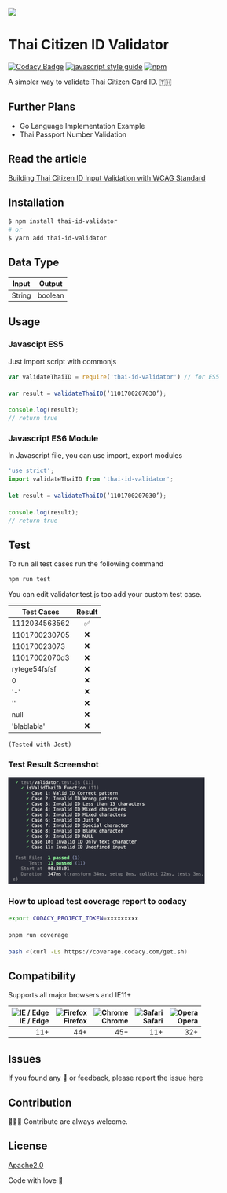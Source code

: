 ![](https://socialify.git.ci/jukbot/thai-citizen-id-validator/image?description=1&language=1&pattern=Signal&theme=Light)

# Thai Citizen ID Validator

[![Codacy Badge](https://app.codacy.com/project/badge/Grade/d49ee28fb17b476baeb9387e6888b751)](https://app.codacy.com/gh/jukbot/thai-citizen-id-validator/dashboard?utm_source=gh&utm_medium=referral&utm_content=&utm_campaign=Badge_grade)
[![javascript style guide](https://img.shields.io/badge/code_style-standard-brightgreen.svg)](https://standardjs.com)
[![npm](https://img.shields.io/npm/v/thai-id-validator.svg)](https://www.npmjs.com/package/thai-id-validator)

A simpler way to validate Thai Citizen Card ID. 🇹🇭

## Further Plans

- Go Language Implementation Example
- Thai Passport Number Validation

## Read the article

[Building Thai Citizen ID Input Validation with WCAG Standard](https://medium.com/@juk/%E0%B8%A5%E0%B8%AD%E0%B8%87%E0%B8%AA%E0%B8%A3%E0%B9%89%E0%B8%B2%E0%B8%87%E0%B8%9F%E0%B8%AD%E0%B8%A3%E0%B9%8C%E0%B8%A1%E0%B8%95%E0%B8%A3%E0%B8%A7%E0%B8%88%E0%B8%AA%E0%B8%AD%E0%B8%9A%E0%B9%80%E0%B8%A5%E0%B8%82%E0%B8%9A%E0%B8%B1%E0%B8%95%E0%B8%A3-%E0%B8%9B%E0%B8%8A%E0%B8%8A-%E0%B8%9E%E0%B8%A3%E0%B9%89%E0%B8%AD%E0%B8%A1%E0%B8%A1%E0%B8%B2%E0%B8%95%E0%B8%A3%E0%B8%90%E0%B8%B2%E0%B8%99-wcag-13b2c8c9d015)

## Installation

```bash
$ npm install thai-id-validator
# or
$ yarn add thai-id-validator
```

## Data Type

| Input  | Output  |
| ------ | :-----: |
| String | boolean |

## Usage

### Javascipt ES5

Just import script with commonjs

```javascript
var validateThaiID = require('thai-id-validator') // for ES5

var result = validateThaiID(‘1101700207030’);

console.log(result);
// return true
```

### Javascript ES6 Module

In Javascript file, you can use import, export modules

```javascript
'use strict';
import validateThaiID from 'thai-id-validator';

let result = validateThaiID(‘1101700207030’);

console.log(result);
// return true
```

## Test

To run all test cases run the following command

```bash
npm run test
```

You can edit validator.test.js too add your custom test case.

| Test Cases    | Result |
| ------------- | :----: |
| 1112034563562 |   ✅   |
| 1101700230705 |   ❌   |
| 110170023073  |   ❌   |
| 11017002070d3 |   ❌   |
| rytege54fsfsf |   ❌   |
| 0             |   ❌   |
| '-'           |   ❌   |
| ''            |   ❌   |
| null          |   ❌   |
| 'blablabla'   |   ❌   |

`(Tested with Jest)`

### Test Result Screenshot

 <img src="test-result.png" width="400"/>

### How to upload test coverage report to codacy

```zsh
export CODACY_PROJECT_TOKEN=xxxxxxxxx

pnpm run coverage

bash <(curl -Ls https://coverage.codacy.com/get.sh)
```

## Compatibility

Supports all major browsers and IE11+

| [<img src="https://cdn.rawgit.com/alrra/browser-logos/f50d4cc8/src/edge/edge.png" alt="IE / Edge" width="64px" height="64px"/>](http://caniuse.com/#feat=fetch)</br>IE / Edge | [<img src="https://cdn.rawgit.com/alrra/browser-logos/f50d4cc8/src/firefox/firefox.png" alt="Firefox" width="64px" height="64px" />](http://caniuse.com/#feat=fetch)</br>Firefox | [<img src="https://cdn.rawgit.com/alrra/browser-logos/f50d4cc8/src/chrome/chrome.png" alt="Chrome" width="64px" height="64px" />](http://caniuse.com/#feat=fetch)</br>Chrome | [<img src="https://cdn.rawgit.com/alrra/browser-logos/f50d4cc8/src/safari/safari.png" alt="Safari" width="64px" height="64px" />](http://caniuse.com/#feat=fetch)</br>Safari | [<img src="https://cdn.rawgit.com/alrra/browser-logos/f50d4cc8/src/opera/opera.png" alt="Opera" width="64px" height="64px" />](http://caniuse.com/#feat=fetch)</br>Opera |
| ----------------------------------------------------------------------------------------------------------------------------------------------------------------------------: | -------------------------------------------------------------------------------------------------------------------------------------------------------------------------------: | ---------------------------------------------------------------------------------------------------------------------------------------------------------------------------: | ---------------------------------------------------------------------------------------------------------------------------------------------------------------------------: | -----------------------------------------------------------------------------------------------------------------------------------------------------------------------: |
|                                                                                                                                                                           11+ |                                                                                                                                                                              44+ |                                                                                                                                                                          45+ |                                                                                                                                                                          11+ |                                                                                                                                                                      32+ |

## Issues

If you found any 🐞 or feedback, please report the issue [here](https://github.com/jukbot/thai-citizen-id-validator/issues)

## Contribution

👩🏻‍💻 Contribute are always welcome.

## License

[Apache2.0](https://www.apache.org/licenses/LICENSE-2.0)

Code with love 🦉
